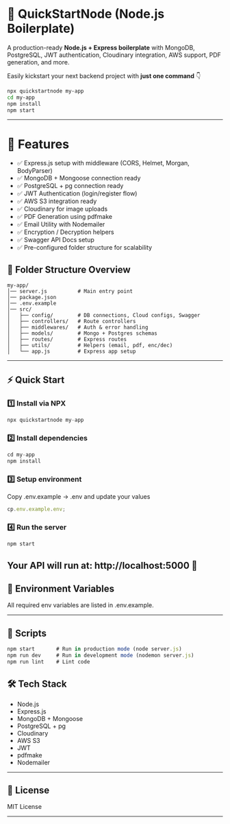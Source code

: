# 🚀 QuickStartNode (Node.js Boilerplate)

A production-ready **Node.js + Express boilerplate** with MongoDB, PostgreSQL, JWT authentication, Cloudinary integration, AWS support, PDF generation, and more.

Easily kickstart your next backend project with **just one command** 👇

```bash
npx quickstartnode my-app
cd my-app
npm install
npm start
```

---

# 📂 Features

- ✅ Express.js setup with middleware (CORS, Helmet, Morgan, BodyParser)
- ✅ MongoDB + Mongoose connection ready
- ✅ PostgreSQL + pg connection ready
- ✅ JWT Authentication (login/register flow)
- ✅ AWS S3 integration ready
- ✅ Cloudinary for image uploads
- ✅ PDF Generation using pdfmake
- ✅ Email Utility with Nodemailer
- ✅ Encryption / Decryption helpers
- ✅ Swagger API Docs setup
- ✅ Pre-configured folder structure for scalability

## 📁 Folder Structure Overview

```
my-app/
│── server.js          # Main entry point
│── package.json
│── .env.example
│── src/
│   ├── config/        # DB connections, Cloud configs, Swagger
│   ├── controllers/   # Route controllers
│   ├── middlewares/   # Auth & error handling
│   ├── models/        # Mongo + Postgres schemas
│   ├── routes/        # Express routes
│   ├── utils/         # Helpers (email, pdf, enc/dec)
│   └── app.js         # Express app setup

```

---

## ⚡ Quick Start

### 1️⃣ Install via NPX

```ts
npx quickstartnode my-app
```

### 2️⃣ Install dependencies

```ts
cd my-app
npm install
```

### 3️⃣ Setup environment

Copy .env.example → .env and update your values

```ts
cp.env.example.env;
```

### 4️⃣ Run the server

```ts
npm start
```

## Your API will run at: http://localhost:5000 🚀

## 🔑 Environment Variables

All required env variables are listed in .env.example.

---

## 📜 Scripts

```ts
npm start       # Run in production mode (node server.js)
npm run dev     # Run in development mode (nodemon server.js)
npm run lint    # Lint code
```

## 🛠 Tech Stack

- Node.js
- Express.js
- MongoDB + Mongoose
- PostgreSQL + pg
- Cloudinary
- AWS S3
- JWT
- pdfmake
- Nodemailer

---

## 📜 License

MIT License

---

